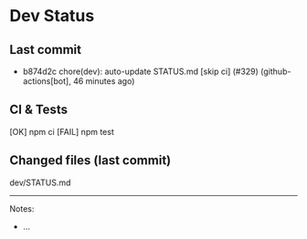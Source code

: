 # Dev Status

## Last commit
- b874d2c chore(dev): auto-update STATUS.md [skip ci] (#329) (github-actions[bot], 46 minutes ago)
## CI & Tests
[OK] npm ci
[FAIL] npm test

## Changed files (last commit)
dev/STATUS.md

---
Notes:
- ...
